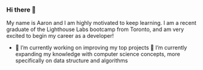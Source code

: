 ### Hi there 👋

My name is Aaron and I am highly motivated to keep learning. I am a recent graduate of the Lighthouse Labs bootcamp from Toronto, and am very excited to begin my career as a developer!

- 🔭 I’m currently working on improving my top projects
🌱 I’m currently expanding my knowledge with computer science concepts, more specifically on data structure and algorithms

<!--
**aaron3993/aaron3993** is a ✨ _special_ ✨ repository because its `README.md` (this file) appears on your GitHub profile.

Here are some ideas to get you started:

- 🔭 I’m currently working on ...
- 🌱 I’m currently learning ...
- 👯 I’m looking to collaborate on ...
- 🤔 I’m looking for help with ...
- 💬 Ask me about ...
- 📫 How to reach me: ...
- 😄 Pronouns: ...
- ⚡ Fun fact: ...
-->
